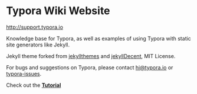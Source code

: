 # Typora Wiki Website

<http://support.typora.io>

Knowledge base for Typora, as well as examples of using Typora with static site generators like Jekyll.

Jekyll theme forked from [jekyllthemes](https://github.com/mattvh/jekyllthemes/) and [jekyllDecent](https://github.com/jwillmer/jekyllDecent), MIT License.

For bugs and suggestions on Typora, please contact <hi@typora.io> or [typora-issues](https://github.com/typora/typora-issues/issues).


Check out the <b><a rel="nofollow noopener noreferrer" target="_blank" href="http://idanke.mysoft.jce.ac.il/Instructions%20Manual/Typora%20Tutorial.html">Tutorial</a></b> 

